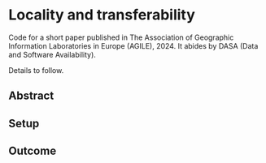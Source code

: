 # Locality and transferability

Code for a short paper published in The Association of Geographic Information Laboratories in Europe (AGILE), 2024. 
It abides by DASA (Data and Software Availability). 

Details to follow. 


## Abstract

## Setup

## Outcome 
